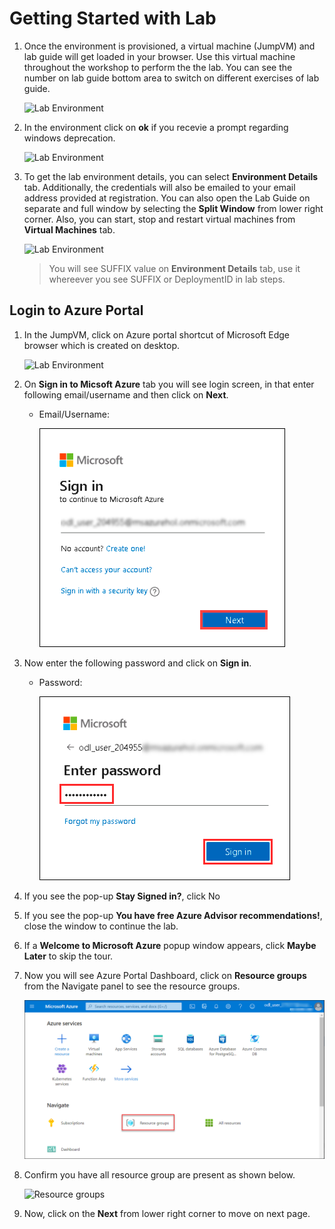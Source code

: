 
# Getting Started with Lab

1. Once the environment is provisioned, a virtual machine (JumpVM) and lab guide will get loaded in your browser. Use this virtual machine throughout the workshop to perform the the lab. You can see the number on lab guide bottom area to switch on different exercises of lab guide.

   ![](https://github.com/anushabc/MCW-Continuous-delivery-in-Azure-DevOps/blob/prod/Hands-on%20lab/media/image01.png?raw=true "Lab Environment")
   
1. In the environment click on **ok** if you recevie a prompt regarding windows deprecation.

   ![](https://github.com/anushabc/MCW-Continuous-delivery-in-Azure-DevOps/blob/prod/Hands-on%20lab/media/imgdepre.png?raw=true "Lab Environment")     

1. To get the lab environment details, you can select **Environment Details** tab. Additionally, the credentials will also be emailed to your email address provided at registration. You can also open the Lab Guide on separate and full window by selecting the **Split Window** from lower right corner. Also, you can start, stop and restart virtual machines from **Virtual Machines** tab.

   ![](https://github.com/anushabc/MCW-Continuous-delivery-in-Azure-DevOps/blob/prod/Hands-on%20lab/media/image02.png?raw=true "Lab Environment")
 
    > You will see SUFFIX value on **Environment Details** tab, use it whereever you see SUFFIX or DeploymentID in lab steps.
 
## Login to Azure Portal
1. In the JumpVM, click on Azure portal shortcut of Microsoft Edge browser which is created on desktop.

   ![](https://github.com/anushabc/MCW-Continuous-delivery-in-Azure-DevOps/blob/prod/Hands-on%20lab/media/image01.png?raw=true "Lab Environment")
   
1. On **Sign in to Micsoft Azure** tab you will see login screen, in that enter following email/username and then click on **Next**. 
   * Email/Username: <inject key="AzureAdUserEmail"></inject>
   
      ![](media/imagesignin.png "Enter Email")
     
1. Now enter the following password and click on **Sign in**.
   * Password: <inject key="AzureAdUserPassword"></inject>
   
     ![](https://github.com/CloudLabs-MCW/MCW-Line-of-business-application-migration/raw/fix/Hands-on%20lab/images/local/image8.png "Enter Password")
     
1. If you see the pop-up **Stay Signed in?**, click No

1. If you see the pop-up **You have free Azure Advisor recommendations!**, close the window to continue the lab.

1. If a **Welcome to Microsoft Azure** popup window appears, click **Maybe Later** to skip the tour.
   
1. Now you will see Azure Portal Dashboard, click on **Resource groups** from the Navigate panel to see the resource groups.

    ![](https://github.com/CloudLabs-MCW/MCW-Line-of-business-application-migration/raw/fix/Hands-on%20lab/images/local/select-rg.png "Resource groups")
   
1. Confirm you have all resource group are present as shown below.

    ![](https://github.com/anushabc/MCW-Continuous-delivery-in-Azure-DevOps/blob/prod/Hands-on%20lab/media/image03.png?raw=true "Resource groups")
   
1. Now, click on the **Next** from lower right corner to move on next page.
